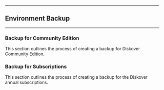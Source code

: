 ___
## Environment Backup
___

### Backup for Community Edition

This section outlines the process of creating a backup for Diskover Community Edition.

### Backup for Subscriptions

This section outlines the process of creating a backup for the Diskover annual subscriptions.
